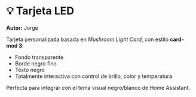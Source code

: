 # 💡 Tarjeta LED
**Autor:** Jorge

Tarjeta personalizada basada en *Mushroom Light Card*, con estilo **card-mod 3**:
- Fondo transparente  
- Borde negro fino  
- Texto negro  
- Totalmente interactiva con control de brillo, color y temperatura  

Perfecta para integrar con el tema visual negro/blanco de Home Assistant.
